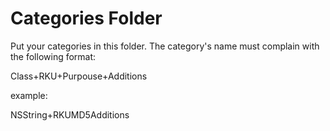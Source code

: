 Categories Folder
=================

Put your categories in this folder. The category's name must complain with the following format:

Class+RKU+Purpouse+Additions

example:

NSString+RKUMD5Additions